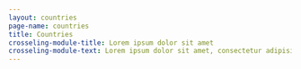 ```yaml
---
layout: countries
page-name: countries
title: Countries
crosseling-module-title: Lorem ipsum dolor sit amet
crosseling-module-text: Lorem ipsum dolor sit amet, consectetur adipisicing elit. Dicta beatae voluptatum atque, autem in. Eveniet, harum? Qui culpa ullam placeat fugiat pariatur porro sint. Architecto deserunt impedit commodi, facilis nesciunt..
---
```

